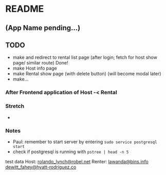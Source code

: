 # README

## (App Name pending...)

## TODO
- make and redirect to rental list page (after login; fetch for host show page/ similar route) Done!
- make Host info page
- make Rental show page (with delete button) (will become modal later)
- make...

### After Frontend application of Host -< Rental
 

### Stretch
- 

### Notes
- Paul: remember to start server by entering ```sudo service postgresql start``` 
- check if postgresql is running with ```pstree | head -n 5``` 

test data
Host: rolando_lynch@robel.net
Renter: lawanda@bins.info
dewitt_fahey@hyatt-rodriguez.co

